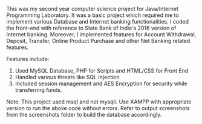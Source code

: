 This was my second year computer science project for Java/Internet Programming Laboratory. It was a basic project which required me to implement various Database and Internet banking functionalities. I coded the front-end with reference to State Bank of India's 2016 version of Internet banking.
Moreover, I implemented features for Account Withdrawal, Deposit, Transfer, Online Product Purchase and other Net Banking related features.

Features include:
1. Used MySQL Database, PHP for Scripts and HTML/CSS for Front End
2. Handled various threats like SQL Injection
3. Included session management and AES Encryption for security while transferring funds.

Note: This project used msql and not mysqli. Use XAMPP with appropriate version to run the above code without errors. Refer to output screenshots from the screenshots folder to build the database accordingly.
